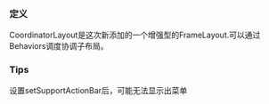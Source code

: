 ### 定义

CoordinatorLayout是这次新添加的一个增强型的FrameLayout.可以通过Behaviors调度协调子布局。

### Tips
设置setSupportActionBar后，可能无法显示出菜单
